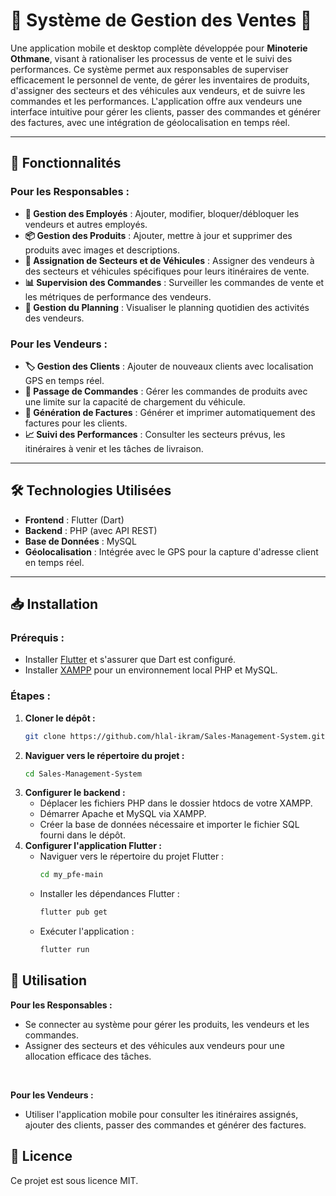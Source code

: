 # 🌾 Système de Gestion des Ventes 🌾

Une application mobile et desktop complète développée pour **Minoterie Othmane**, visant à rationaliser les processus de vente et le suivi des performances. Ce système permet aux responsables de superviser efficacement le personnel de vente, de gérer les inventaires de produits, d'assigner des secteurs et des véhicules aux vendeurs, et de suivre les commandes et les performances. L'application offre aux vendeurs une interface intuitive pour gérer les clients, passer des commandes et générer des factures, avec une intégration de géolocalisation en temps réel.

---

## 🚀 Fonctionnalités

### Pour les Responsables :
- **👥 Gestion des Employés** : Ajouter, modifier, bloquer/débloquer les vendeurs et autres employés.
- **📦 Gestion des Produits** : Ajouter, mettre à jour et supprimer des produits avec images et descriptions.
- **🚗 Assignation de Secteurs et de Véhicules** : Assigner des vendeurs à des secteurs et véhicules spécifiques pour leurs itinéraires de vente.
- **📊 Supervision des Commandes** : Surveiller les commandes de vente et les métriques de performance des vendeurs.
- **📅 Gestion du Planning** : Visualiser le planning quotidien des activités des vendeurs.

### Pour les Vendeurs :
- **🏷️ Gestion des Clients** : Ajouter de nouveaux clients avec localisation GPS en temps réel.
- **📝 Passage de Commandes** : Gérer les commandes de produits avec une limite sur la capacité de chargement du véhicule.
- **🧾 Génération de Factures** : Générer et imprimer automatiquement des factures pour les clients.
- **📈 Suivi des Performances** : Consulter les secteurs prévus, les itinéraires à venir et les tâches de livraison.

---

## 🛠️ Technologies Utilisées
- **Frontend** : Flutter (Dart)
- **Backend** : PHP (avec API REST)
- **Base de Données** : MySQL
- **Géolocalisation** : Intégrée avec le GPS pour la capture d'adresse client en temps réel.

---

## 📥 Installation

### Prérequis :
- Installer [Flutter](https://flutter.dev/docs/get-started/install) et s'assurer que Dart est configuré.
- Installer [XAMPP](https://www.apachefriends.org/index.html) pour un environnement local PHP et MySQL.

### Étapes :
1. **Cloner le dépôt :**
   ```bash
   git clone https://github.com/hlal-ikram/Sales-Management-System.git
2. **Naviguer vers le répertoire du projet :**
    ```bash
    cd Sales-Management-System
3. **Configurer le backend :**
    - Déplacer les fichiers PHP dans le dossier htdocs de votre XAMPP.
    - Démarrer Apache et MySQL via XAMPP.
    - Créer la base de données nécessaire et importer le fichier SQL fourni dans le dépôt.
4. **Configurer l'application Flutter :**
    - Naviguer vers le répertoire du projet Flutter :
       ```bash
       cd my_pfe-main
       ```
    - Installer les dépendances Flutter :
       ```bash
       flutter pub get
       ```
    - Exécuter l'application :
       ```bash
       flutter run
       ```
## 📝 Utilisation
**Pour les Responsables :**
 - Se connecter au système pour gérer les produits, les vendeurs et les commandes.
 - Assigner des secteurs et des véhicules aux vendeurs pour une allocation efficace des tâches.
 <br>

**Pour les Vendeurs :**
 - Utiliser l'application mobile pour consulter les itinéraires assignés, ajouter des clients, passer des commandes et générer des factures.

## 📝 Licence
Ce projet est sous licence MIT.
